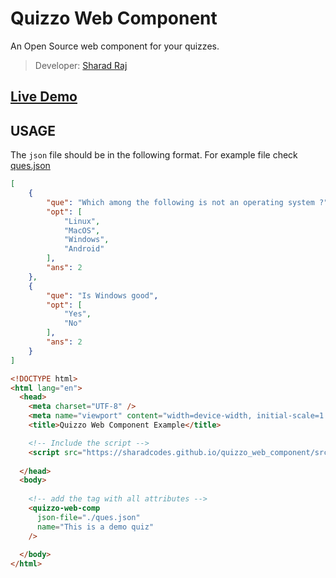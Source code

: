 # Quizzo Web Component
An Open Source web component for your quizzes.
> Developer: [Sharad Raj](https://github.com/sharadcodes/)

## [Live Demo](https://sharadcodes.github.io/quizzo_web_component/example/)

## USAGE

The `json` file should be in the following format. For example file check [ques.json](https://sharadcodes.github.io/quizzo_web_component/example/ques.json)

```json
[
    {
        "que": "Which among the following is not an operating system ?",
        "opt": [
            "Linux",
            "MacOS",
            "Windows",
            "Android"
        ],
        "ans": 2
    },
    {
        "que": "Is Windows good",
        "opt": [
            "Yes",
            "No"
        ],
        "ans": 2
    }
]    
```

```html
<!DOCTYPE html>
<html lang="en">
  <head>
    <meta charset="UTF-8" />
    <meta name="viewport" content="width=device-width, initial-scale=1.0" />
    <title>Quizzo Web Component Example</title>

    <!-- Include the script -->
    <script src="https://sharadcodes.github.io/quizzo_web_component/src/quizzo_web_component.js" async></script>
    
  </head>
  <body>
    
    <!-- add the tag with all attributes -->
    <quizzo-web-comp
      json-file="./ques.json" 
      name="This is a demo quiz"
    />
    
  </body>
</html>
```
